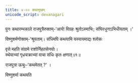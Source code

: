 ```yaml
---
title: ४-०० कथामुखम्
unicode_script: devanagari
---
```



पुनः कथारम्भकाले राजपुत्रैरुक्तम्-'आर्य! विग्रहः श्रुतोऽस्माभिः; संघिरधुनाऽभिधीयताम् ।'

विष्णुशर्मणोक्तम्-'श्रूयताम्। संधिमपि कथयामि यस्यायमाद्यः श्लोकः

वृत्ते महति संग्रामे राशोर्निहतसेनयोः।  
स्थेयाभ्यां गृध्रचक्राभ्यां वाचा संधिः कृतः क्षणात्॥१॥

राजपुत्रा ऊचुः–'कथमेतत् ?' ।  

विष्णुशर्मा कथयति
